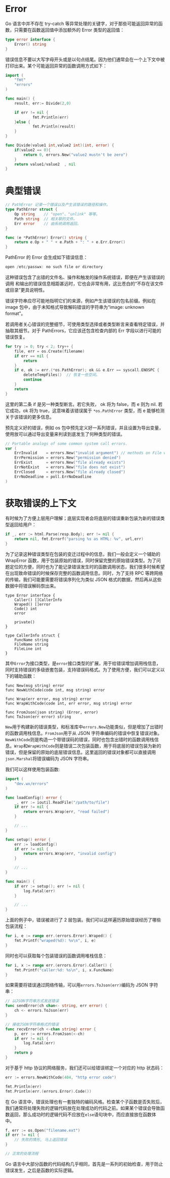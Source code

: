 # Error

Go 语言中并不存在 try-catch 等异常处理的关键字，对于那些可能返回异常的函数，只需要在函数返回值中添加额外的 Error 类型的返回值：

```go
type error interface {
    Error() string
}
```

错误信息不要以大写字母开头或是以句点结尾。因为他们通常会在一个上下文中被打印出来。某个可能返回异常的函数调用方式如下：

```go
import (
    "fmt"
    "errors"
)

func main() {
    result, err:= Divide(2,0)

    if err != nil {
            fmt.Println(err)
    }else {
            fmt.Println(result)
    }
}

func Divide(value1 int,value2 int)(int, error) {
    if(value2 == 0){
        return 0, errors.New("value2 mustn't be zero")
    }
    return value1/value2  , nil
}
```

# 典型错误

```go
// PathError 记录一个错误以及产生该错误的路径和操作。
type PathError struct {
	Op string    // "open"、"unlink" 等等。
	Path string  // 相关联的文件。
	Err error    // 由系统调用返回。
}

func (e *PathError) Error() string {
	return e.Op + " " + e.Path + ": " + e.Err.Error()
}
```

PathError 的 Error 会生成如下错误信息：

```go
open /etc/passwx: no such file or directory
```

这种错误包含了出错的文件名、操作和触发的操作系统错误，即便在产生该错误的调用 和输出的错误信息相距甚远时，它也会非常有用，这比苍白的“不存在该文件或目录”更具说明性。

错误字符串应尽可能地指明它们的来源，例如产生该错误的包名前缀。例如在 image 包中，由于未知格式导致解码错误的字符串为“image: unknown format”。

若调用者关心错误的完整细节，可使用类型选择或者类型断言来查看特定错误，并抽取其细节。对于 PathErrors，它应该还包含检查内部的 Err 字段以进行可能的错误恢复。

```go
for try := 0; try < 2; try++ {
	file, err = os.Create(filename)
	if err == nil {
		return
	}
	if e, ok := err.(*os.PathError); ok && e.Err == syscall.ENOSPC {
		deleteTempFiles()  // 恢复一些空间。
		continue
	}
	return
}
```

这里的第二条 if 是另一种类型断言。若它失败， ok 将为 false，而 e 则为 nil. 若它成功，ok 将为 true，这意味着该错误属于 `*os.PathError` 类型，而 e 能够检测关于该错误的更多信息。

预先定义好的错误，例如 os 包中预先定义好一系列错误，并且设置为导出变量，使用放可以通过导出变量来判读到底发生了何种类型的错误。

```go
// Portable analogs of some common system call errors.
var (
	ErrInvalid    = errors.New("invalid argument") // methods on File will return this error when the receiver is nil
	ErrPermission = errors.New("permission denied")
	ErrExist      = errors.New("file already exists")
	ErrNotExist   = errors.New("file does not exist")
	ErrClosed     = errors.New("file already closed")
	ErrNoDeadline = poll.ErrNoDeadline
)
```

# 获取错误的上下文

有时候为了方便上层用户理解；底层实现者会将底层的错误重新包装为新的错误类型返回给用户：

```go
if _, err := html.Parse(resp.Body); err != nil {
	return nil, fmt.Errorf("parsing %s as HTML: %v", url,err)
}
```

为了记录这种错误类型在包装的变迁过程中的信息，我们一般会定义一个辅助的 WrapError 函数，用于包装原始的错误，同时保留完整的原始错误类型。为了问题定位的方便，同时也为了能记录错误发生时的函数调用状态，我们很多时候希望在出现致命错误的时候保存完整的函数调用信息。同时，为了支持 RPC 等跨网络的传输，我们可能要需要将错误序列化为类似 JSON 格式的数据，然后再从这些数据中将错误解码恢出来。

```
type Error interface {
	Caller() []CallerInfo
	Wraped() []error
	Code() int
	error

	private()
}

type CallerInfo struct {
	FuncName string
	FileName string
	FileLine int
}
```

其中`Error`为接口类型，是`error`接口类型的扩展，用于给错误增加调用栈信息，同时支持错误的多级嵌套包装，支持错误码格式。为了使用方便，我们可以定义以下的辅助函数：

```
func New(msg string) error
func NewWithCode(code int, msg string) error

func Wrap(err error, msg string) error
func WrapWithCode(code int, err error, msg string) error

func FromJson(json string) (Error, error)
func ToJson(err error) string
```

`New`用于构建新的错误类型，和标准库中`errors.New`功能类似，但是增加了出错时的函数调用栈信息。`FromJson`用于从 JSON 字符串编码的错误中恢复错误对象。`NewWithCode`则是构造一个带错误码的错误，同时也包含出错时的函数调用栈信息。`Wrap`和`WrapWithCode`则是错误二次包装函数，用于将底层的错误包装为新的错误，但是保留的原始的底层错误信息。这里返回的错误对象都可以直接调用`json.Marshal`将错误编码为 JSON 字符串。

我们可以这样使用包装函数:

```go
import (
	"dev.wx/errors"
)

func loadConfig() error {
	_, err := ioutil.ReadFile("/path/to/file")
	if err != nil {
		return errors.Wrap(err, "read failed")
	}

	// ...
}

func setup() error {
	err := loadConfig()
	if err != nil {
		return errors.Wrap(err, "invalid config")
	}

	// ...
}

func main() {
	if err := setup(); err != nil {
		log.Fatal(err)
	}

	// ...
}
```

上面的例子中，错误被进行了 2 层包装。我们可以这样遍历原始错误经历了哪些包装流程：

```go
for i, e := range err.(errors.Error).Wraped() {
    fmt.Printf("wraped(%d): %v\n", i, e)
}
```

同时也可以获取每个包装错误的函数调用堆栈信息：

```go
for i, x := range err.(errors.Error).Caller() {
    fmt.Printf("caller:%d: %s\n", i, x.FuncName)
}
```

如果需要将错误通过网络传输，可以用`errors.ToJson(err)`编码为 JSON 字符串：

```go
// 以JSON字符串方式发送错误
func sendError(ch chan<- string, err error) {
	ch <- errors.ToJson(err)
}

// 接收JSON字符串格式的错误
func recvError(ch <-chan string) error {
	p, err := errors.FromJson(<-ch)
	if err != nil {
		log.Fatal(err)
	}
	return p
}
```

对于基于 http 协议的网络服务，我们还可以给错误绑定一个对应的 http 状态码：

```go
err := errors.NewWithCode(404, "http error code")

fmt.Println(err)
fmt.Println(err.(errors.Error).Code())
```

在 Go 语言中，错误处理也有一套独特的编码风格。检查某个子函数是否失败后，我们通常将处理失败的逻辑代码放在处理成功的代码之前。如果某个错误会导致函数返回，那么成功时的逻辑代码不应放在`else`语句块中，而应直接放在函数体中。

```go
f, err := os.Open("filename.ext")
if err != nil {
	// 失败的情形, 马上返回错误
}

// 正常的处理流程
```

Go 语言中大部分函数的代码结构几乎相同，首先是一系列的初始检查，用于防止错误发生，之后是函数的实际逻辑。
